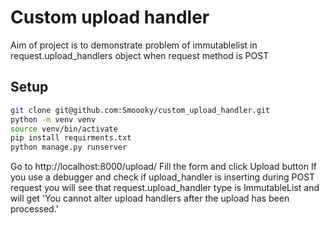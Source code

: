 # Custom upload handler
Aim of project is to demonstrate problem of immutablelist in request.upload_handlers object when request method is POST

## Setup
```bash
git clone git@github.com:Smoooky/custom_upload_handler.git
python -m venv venv
source venv/bin/activate
pip install requirments.txt
python manage.py runserver
```
Go to http://localhost:8000/upload/
Fill the form and click Upload button
If you use a debugger and check if upload_handler is inserting during POST request you will see that 
request.upload_handler type is ImmutableList and will get 'You cannot alter upload handlers after the upload has 
been processed.' 